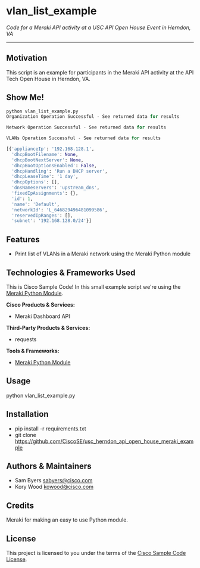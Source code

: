 # vlan_list_example

*Code for a Meraki API activity at a USC API Open House Event in Herndon, VA*

---

## Motivation

This script is an example for participants in the Meraki API activity at the API Tech Open House in Herndon, VA.

## Show Me!

``` Python
python vlan_list_example.py
Organization Operation Successful - See returned data for results

Network Operation Successful - See returned data for results

VLANs Operation Successful - See returned data for results

[{'applianceIp': '192.168.128.1',
  'dhcpBootFilename': None,
  'dhcpBootNextServer': None,
  'dhcpBootOptionsEnabled': False,
  'dhcpHandling': 'Run a DHCP server',
  'dhcpLeaseTime': '1 day',
  'dhcpOptions': [],
  'dnsNameservers': 'upstream_dns',
  'fixedIpAssignments': {},
  'id': 1,
  'name': 'Default',
  'networkId': 'L_646829496481099586',
  'reservedIpRanges': [],
  'subnet': '192.168.128.0/24'}]
```

## Features

- Print list of VLANs in a Meraki network using the Meraki Python module

## Technologies & Frameworks Used

This is Cisco Sample Code! In this small example script we're using the [Meraki Python Module](https://github.com/meraki/dashboard-api-python).

**Cisco Products & Services:**

- Meraki Dashboard API

**Third-Party Products & Services:**

- requests

**Tools & Frameworks:**

- [Meraki Python Module](https://github.com/meraki/dashboard-api-python)

## Usage

python vlan_list_example.py

## Installation

- pip install -r requirements.txt
- git clone https://github.com/CiscoSE/usc_herndon_api_open_house_meraki_example

## Authors & Maintainers

- Sam Byers <sabyers@cisco.com>
- Kory Wood <kowood@cisco.com>

## Credits

Meraki for making an easy to use Python module.

## License

This project is licensed to you under the terms of the [Cisco Sample
Code License](./LICENSE).
